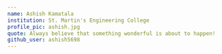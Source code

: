 ```yaml
---
name: Ashish Kamatala
institution: St. Martin's Engineering College
profile_pic: ashish.jpg
quote: Always believe that something wonderful is about to happen!
github_user: ashish5698
---
```

